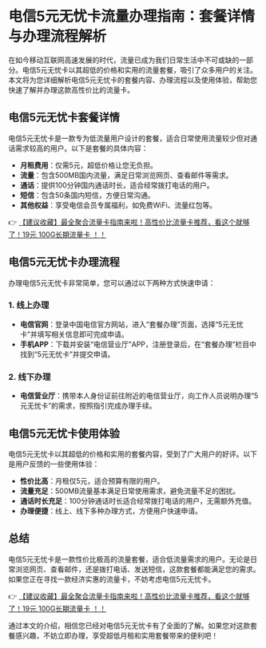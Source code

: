 # 电信5元无忧卡流量办理指南：套餐详情与办理流程解析

在如今移动互联网高速发展的时代，流量已成为我们日常生活中不可或缺的一部分。电信5元无忧卡以其超低的价格和实用的流量套餐，吸引了众多用户的关注。本文将为您详细解析电信5元无忧卡的套餐内容、办理流程以及使用体验，帮助您快速了解并办理这款高性价比的流量卡。

## 电信5元无忧卡套餐详情

电信5元无忧卡是一款专为低流量用户设计的套餐，适合日常使用流量较少但对通话需求较高的用户。以下是套餐的具体内容：

- **月租费用**：仅需5元，超低价格让您无负担。
- **流量**：包含500MB国内流量，满足日常浏览网页、查看邮件等需求。
- **通话**：提供100分钟国内通话时长，适合经常拨打电话的用户。
- **短信**：包含50条国内短信，方便日常沟通。
- **其他权益**：享受电信会员专属福利，如免费WiFi、流量红包等。

👉 [【建议收藏】最全聚合流量卡指南来啦！高性价比流量卡推荐，看这个就够了！19元 100G长期流量卡 ！！](https://bit.ly/Liuliangka)

## 电信5元无忧卡办理流程

办理电信5元无忧卡非常简单，您可以通过以下两种方式快速申请：

### 1. 线上办理
- **电信官网**：登录中国电信官方网站，进入“套餐办理”页面，选择“5元无忧卡”并填写相关信息即可完成申请。
- **手机APP**：下载并安装“电信营业厅”APP，注册登录后，在“套餐办理”栏目中找到“5元无忧卡”并提交申请。

### 2. 线下办理
- **电信营业厅**：携带本人身份证前往附近的电信营业厅，向工作人员说明办理“5元无忧卡”的需求，按照指引完成办理手续。

## 电信5元无忧卡使用体验

电信5元无忧卡以其超低的价格和实用的套餐内容，受到了广大用户的好评。以下是用户反馈的一些使用体验：

- **性价比高**：月租仅5元，适合预算有限的用户。
- **流量充足**：500MB流量基本满足日常使用需求，避免流量不足的困扰。
- **通话时长充足**：100分钟通话时长适合经常拨打电话的用户，无需额外充值。
- **办理便捷**：线上、线下多种办理方式，方便用户快速申请。

## 总结

电信5元无忧卡是一款性价比极高的流量套餐，适合低流量需求的用户。无论是日常浏览网页、查看邮件，还是拨打电话、发送短信，这款套餐都能满足您的需求。如果您正在寻找一款经济实惠的流量卡，不妨考虑电信5元无忧卡。

👉 [【建议收藏】最全聚合流量卡指南来啦！高性价比流量卡推荐，看这个就够了！19元 100G长期流量卡 ！！](https://bit.ly/Liuliangka)

通过本文的介绍，相信您已经对电信5元无忧卡有了全面的了解。如果您对这款套餐感兴趣，不妨立即办理，享受超低月租和实用套餐带来的便利吧！